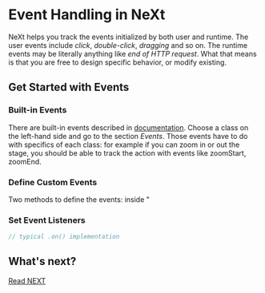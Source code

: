 # Event Handling in NeXt
NeXt helps you track the events initialized by both user and runtime. The user events include *click*, *double-click*, *dragging* and so on. The runtime events may be literally anything like *end of HTTP request*. What that means is that you are free to design specific behavior, or modify existing.

## Get Started with Events
### Built-in Events
There are built-in events described in [documentation](https://developer.cisco.com/site/neXt/document/api-reference-manual/). Choose a class on the left-hand side and go to the section *Events*. Those events have to do with specifics of each class: for example if you can zoom in or out the stage, you should be able to track the action with events like zoomStart, zoomEnd. 

### Define Custom Events
Two methods to define the events: inside "

### Set Event Listeners
```JavaScript
// typical .on() implementation
```


## What's next?


[Read NEXT](tutorial-006.md)